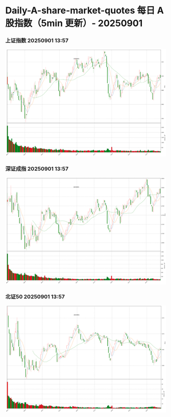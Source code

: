 
# Daily-A-share-market-quotes 每日 A 股指数（5min 更新）- 20250901

### 上证指数 20250901 13:57
![](./fig/2025/9/20250901-sh000001.png)

### 深证成指 20250901 13:57
![](./fig/2025/9/20250901-sz399001.png)

### 北证50 20250901 13:57
![](./fig/2025/9/20250901-bj899050.png)
